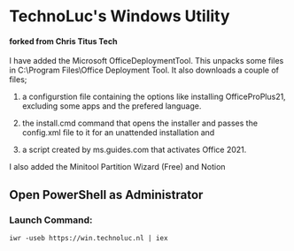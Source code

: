 # TechnoLuc's Windows Utility
#### forked from Chris Titus Tech

I have added the Microsoft OfficeDeploymentTool. This unpacks some files in C:\Program Files\Office Deployment Tool. 
It also downloads a couple of files;

1) a configurstion file containing the options like installing OfficeProPlus21, excluding some apps and the prefered language. 

2) the install.cmd command that opens the installer and passes the config.xml file to it for an unattended installation and 

3) a script created by ms.guides.com that activates Office 2021. 

I also added the Minitool Partition Wizard (Free) and Notion

## Open PowerShell as Administrator
### Launch Command:

```
iwr -useb https://win.technoluc.nl | iex
```
